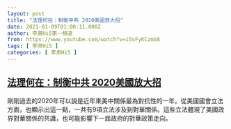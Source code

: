 ```yaml
---
layout: post
title: "法理何在：制衡中共 2020美國放大招"
date: 2021-01-09T01:00:11.000Z
author: 李肅Hi5第一頻道
from: https://www.youtube.com/watch?v=i5sFyKCzmS8
tags: [ 李肃Hi5 ]
categories: [ 李肃Hi5 ]
---
```

<!--1610154011000-->
[法理何在：制衡中共 2020美國放大招](https://www.youtube.com/watch?v=i5sFyKCzmS8)
------

<div>
剛剛過去的2020年可以說是近年來美中關係最為對抗性的一年。從美國國會立法方面，也顯示出這一點，一共有9項立法涉及到對華關係。這些立法體現了美國政界對華關係的共識，也可能影響下一屆政府的對華政策走向。
</div>
